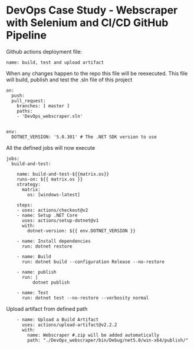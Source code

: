 # DevOps Case Study - Webscraper with Selenium and CI/CD GitHub Pipeline


Github actions deployment file:


```
name: build, test and upload artifact
```
When any changes happen to the repo this file will be reexecuted.
This file will build, publish and test the .sln file of this project
```
on:
  push:
  pull_request:
    branches: [ master ]
    paths:
    - 'DevOps_webscraper.sln'


env:
  DOTNET_VERSION: '5.0.301' # The .NET SDK version to use
```
All the defined jobs will now execute
```
jobs:
  build-and-test:

    name: build-and-test-${{matrix.os}}
    runs-on: ${{ matrix.os }}
    strategy:
      matrix:
        os: [windows-latest]

    steps:
    - uses: actions/checkout@v2
    - name: Setup .NET Core
      uses: actions/setup-dotnet@v1
      with:
        dotnet-version: ${{ env.DOTNET_VERSION }}

    - name: Install dependencies
      run: dotnet restore
      
    - name: Build
      run: dotnet build --configuration Release --no-restore
    
    - name: publish
      run: |
          dotnet publish
    
    - name: Test
      run: dotnet test --no-restore --verbosity normal
```
      
Upload artifact from defined path
```
    - name: Upload a Build Artifact
      uses: actions/upload-artifact@v2.2.2
      with:
        name: Webscraper #.zip will be added automatically
        path: "./DevOps_webscraper/bin/Debug/net5.0/win-x64/publish/"
```
